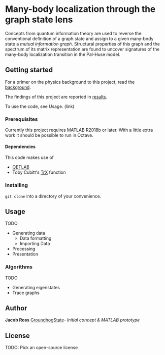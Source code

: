 # Many-body localization through the graph state lens

Concepts from quantum information theory are used to reverse the conventional definition of a graph state and assign to a given many-body state a *mutual information graph*. Structural properties of this graph and the spectrum of its matrix representation are found to uncover signatures of the many-body localization transition in the Pal-Huse model.

## Getting started

For a primer on the physics background to this project, read the [background](ref/background.md).

The findings of this project are reported in [results](ref/results.md).

To use the code, see Usage. (link)

### Prerequisites

Currently this project requires MATLAB R2018b or later. With a little extra work it should be possible to run in Octave.

#### Dependencies

This code makes use of
* [QETLAB](https://github.com/nathanieljohnston/QETLAB)
* Toby Cubitt's [TrX](http://www.dr-qubit.org/matlab/TrX.m) function  

### Installing

`git clone` into a directory of your convenience.

## Usage

TODO
* Generating data
  * Data formatting
  * Importing Data
*  Processing
*  Presentation


### Algorithms

TODO
* Generating eigenstates
* Trace graphs

## Author
**Jacob Ross** [GroundhogState](https://github.com/groundhogstate)- *Initial concept & MATLAB prototype*

## License
TODO: Pick an open-source license
